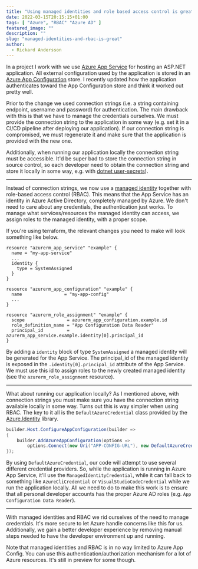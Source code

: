 ```yaml
---
title: "Using managed identities and role based access control is great!"
date: 2022-03-15T20:15:15+01:00
tags: [ "Azure", "RBAC" "Azure AD" ]
featured_image: ""
description: ""
slug: "managed-identities-and-rbac-is-great"
author:
  - Rickard Andersson
---
```


In a project I work with we use [Azure App Service](https://docs.microsoft.com/en-us/azure/app-service/overview) for hosting an ASP.NET application. All external configuration used by the application is stored in an [Azure App Configuration](https://docs.microsoft.com/en-us/azure/azure-app-configuration/overview) store. I recently updated how the application authenticates toward the App Configuration store and think it worked out pretty well.

Prior to the change we used connection strings (i.e. a string containing endpoint, username and password) for authentication. The main drawback with this is that we have to manage the credentials ourselves. We must provide the connection string to the application in some way (e.g. set it in a CI/CD pipeline after deploying our application). If our connection string is compromised, we must regenerate it and make sure that the application is provided with the new one.

Additionally, when running our application locally the connection string must be accessible. It'd be super bad to store the connection string in source control, so each developer need to obtain the connection string and store it locally in some way, e.g. with [dotnet user-secrets](https://docs.microsoft.com/en-us/aspnet/core/security/app-secrets?view=aspnetcore-6.0&tabs=linux)).

___

Instead of connection strings, we now use a [managed identity](https://docs.microsoft.com/en-us/azure/active-directory/managed-identities-azure-resources/overview) together with role-based access control (RBAC). This means that the App Service has an identity in Azure Active Directory, completely managed by Azure. We don't need to care about any credentials, the authentication just works. To manage what services/resources the managed identity can access, we assign roles to the managed identity, with a proper scope.

If you're using terraform, the relevant changes you need to make will look something like below.

```hcl
resource "azurerm_app_service" "example" {
  name = "my-app-service"
  ...
  identity {
    type = SystemAssigned
  }
}

resource "azurerm_app_configuration" "example" {
  name                = "my-app-config"
  ...
}

resource "azurerm_role_assignment" "example" {
  scope                = azurerm_app_configuration.example.id
  role_definition_name = "App Configuration Data Reader"
  principal_id         = azurerm_app_service.example.identity[0].principal_id
}
```

By adding a `identity` block of type `SystemAssigned` a managed identity will be generated for the App Service. The principal_id of the managed identity is exposed in the `.identity[0].principal_id` attribute of the App Service. We must use this id to assign roles to the newly created managed identity (see the `azurerm_role_assignment` resource).

___

What about running our application locally? As I mentioned above, with connection strings you must make sure you have the connection string available locally in some way. Turns out this is way simpler when using RBAC. The key to it all is the `DefaultAzureCredential` class provided by the [Azure.Identity](https://www.nuget.org/packages/Azure.Identity/) library.

```csharp
builder.Host.ConfigureAppConfiguration(builder =>
{
    builder.AddAzureAppConfiguration(options =>
        options.Connect(new Uri("APP-CONFIG-URL"), new DefaultAzureCredential()));
});
```

By using `DefaultAzureCredential`, our code will attempt to use several different credential providers. So, while the application is running in Azure App Service, it'll use the `ManagedIdentityCredential`, while it can fall back to something like `AzureCliCredential` or `VisualStudioCodeCredential` while we run the application locally. All we need to do to make this work is to ensure that all personal developer accounts has the proper Azure AD roles (e.g. `App Configuration Data Reader`).

___

With managed identities and RBAC we rid ourselves of the need to manage credentials. It's more secure to let Azure handle concerns like this for us. Additionally, we gain a better developer experience by removing manual steps needed to have the developer environment up and running.

Note that managed identities and RBAC is in no way limited to Azure App Config. You can use this authentication/authorization mechanism for a lot of Azure resources. It's still in preview for some though.
